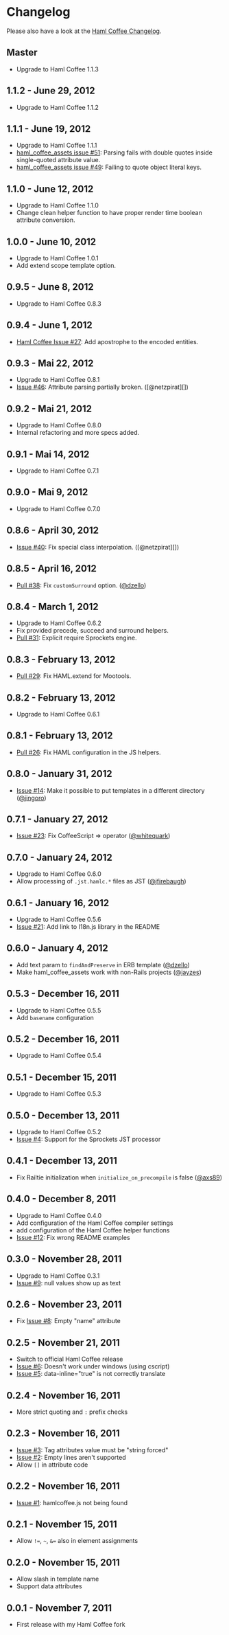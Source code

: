 # Changelog

Please also have a look at the [Haml Coffee Changelog](https://github.com/netzpirat/haml-coffee/blob/master/CHANGELOG.md).

## Master

- Upgrade to Haml Coffee 1.1.3

## 1.1.2 - June 29, 2012

- Upgrade to Haml Coffee 1.1.2

## 1.1.1 - June 19, 2012

- Upgrade to Haml Coffee 1.1.1
- [haml_coffee_assets issue #51](https://github.com/netzpirat/haml_coffee_assets/issues/51): Parsing fails with double quotes inside single-quoted attribute value.
- [haml_coffee_assets issue #49](https://github.com/netzpirat/haml_coffee_assets/issues/49): Failing to quote object literal keys.

## 1.1.0 - June 12, 2012

- Upgrade to Haml Coffee 1.1.0
- Change clean helper function to have proper render time boolean attribute conversion.

## 1.0.0 - June 10, 2012

- Upgrade to Haml Coffee 1.0.1
- Add extend scope template option.

## 0.9.5 - June 8, 2012

- Upgrade to Haml Coffee 0.8.3

## 0.9.4 - June 1, 2012

- [Haml Coffee Issue #27](https://github.com/netzpirat/haml-coffee/issues/27): Add apostrophe to the encoded entities.

## 0.9.3 - Mai 22, 2012

- Upgrade to Haml Coffee 0.8.1
- [Issue #46](https://github.com/netzpirat/haml_coffee_assets/issues/46): Attribute parsing partially broken. ([@netzpirat][])

## 0.9.2 - Mai 21, 2012

- Upgrade to Haml Coffee 0.8.0
- Internal refactoring and more specs added.

## 0.9.1 - Mai 14, 2012

- Upgrade to Haml Coffee 0.7.1

## 0.9.0 - Mai 9, 2012

- Upgrade to Haml Coffee 0.7.0

## 0.8.6 - April 30, 2012

- [Issue #40](https://github.com/netzpirat/haml_coffee_assets/issues/40): Fix special class interpolation. ([@netzpirat][])

## 0.8.5 - April 16, 2012

- [Pull #38](https://github.com/netzpirat/haml_coffee_assets/pull/38): Fix `customSurround` option. ([@dzello][])

## 0.8.4 - March 1, 2012

- Upgrade to Haml Coffee 0.6.2
- Fix provided precede, succeed and surround helpers.
- [Pull #31](https://github.com/netzpirat/haml_coffee_assets/pull/31): Explicit require Sprockets engine.

## 0.8.3 - February 13, 2012

- [Pull #29](https://github.com/netzpirat/haml_coffee_assets/pull/29): Fix HAML.extend for Mootools.

## 0.8.2 - February 13, 2012

- Upgrade to Haml Coffee 0.6.1

## 0.8.1 - February 13, 2012

- [Pull #26](https://github.com/netzpirat/haml_coffee_assets/pull/26): Fix HAML configuration in the JS helpers.

## 0.8.0 - January 31, 2012

- [Issue #14](https://github.com/netzpirat/haml_coffee_assets/issues/14): Make it possible to put templates in a different directory ([@jingoro][])

## 0.7.1 - January 27, 2012

- [Issue #23](https://github.com/netzpirat/haml_coffee_assets/issues/23): Fix CoffeeScript => operator ([@whitequark][])

## 0.7.0 - January 24, 2012

- Upgrade to Haml Coffee 0.6.0
- Allow processing of `.jst.hamlc.*` files as JST ([@jfirebaugh][])

## 0.6.1 - January 16, 2012

- Upgrade to Haml Coffee 0.5.6
- [Issue #21](https://github.com/netzpirat/haml_coffee_assets/issues/21): Add link to I18n.js library in the README

## 0.6.0 - January 4, 2012

- Add text param to `findAndPreserve` in ERB template ([@dzello][])
- Make haml_coffee_assets work with non-Rails projects ([@jayzes][])

## 0.5.3 - December 16, 2011

- Upgrade to Haml Coffee 0.5.5
- Add `basename` configuration

## 0.5.2 - December 16, 2011

- Upgrade to Haml Coffee 0.5.4

## 0.5.1 - December 15, 2011

- Upgrade to Haml Coffee 0.5.3

## 0.5.0 - December 13, 2011

- Upgrade to Haml Coffee 0.5.2
- [Issue #4](https://github.com/netzpirat/haml_coffee_assets/issues/4): Support for the Sprockets JST processor

## 0.4.1 - December 13, 2011

- Fix Railtie initialization when `initialize_on_precompile` is false  ([@axs89][])

## 0.4.0 - December 8, 2011

- Upgrade to Haml Coffee 0.4.0
- Add configuration of the Haml Coffee compiler settings
- add configuration of the Haml Coffee helper functions
- [Issue #12](https://github.com/netzpirat/haml_coffee_assets/issues/12): Fix wrong README examples

## 0.3.0 - November 28, 2011

- Upgrade to Haml Coffee 0.3.1
- [Issue #9](https://github.com/netzpirat/haml_coffee_assets/issues/9): null values show up as text

## 0.2.6 - November 23, 2011

- Fix [Issue #8](https://github.com/netzpirat/haml_coffee_assets/issues/8): Empty "name" attribute

## 0.2.5 - November 21, 2011

- Switch to official Haml Coffee release
- [Issue #6](https://github.com/netzpirat/haml_coffee_assets/issues/6): Doesn't work under windows (using cscript)
- [Issue #5](https://github.com/netzpirat/haml_coffee_assets/issues/5): data-inline="true" is not correctly translate

## 0.2.4 - November 16, 2011

- More strict quoting and `:` prefix checks

## 0.2.3 - November 16, 2011

- [Issue #3](https://github.com/netzpirat/haml_coffee_assets/issues/3): Tag attributes value must be "string forced"
- [Issue #2](https://github.com/netzpirat/haml_coffee_assets/issues/2): Empty lines aren't supported
- Allow `[]` in attribute code

## 0.2.2 - November 16, 2011

- [Issue #1](https://github.com/netzpirat/haml_coffee_assets/issues/1): hamlcoffee.js not being found

## 0.2.1 - November 15, 2011

- Allow `!=`, `~`, `&=` also in element assignments

## 0.2.0 - November 15, 2011

- Allow slash in template name
- Support data attributes

## 0.0.1 - November 7, 2011

- First release with my Haml Coffee fork

[@axs89]: https://github.com/axs89
[@dzello]: https://github.com/dzello
[@jfirebaugh]: https://github.com/jfirebaugh
[@jingoro]: https://github.com/jingoro
[@jayzes]: https://github.com/jayzes
[@whitequark]: https://github.com/whitequark
